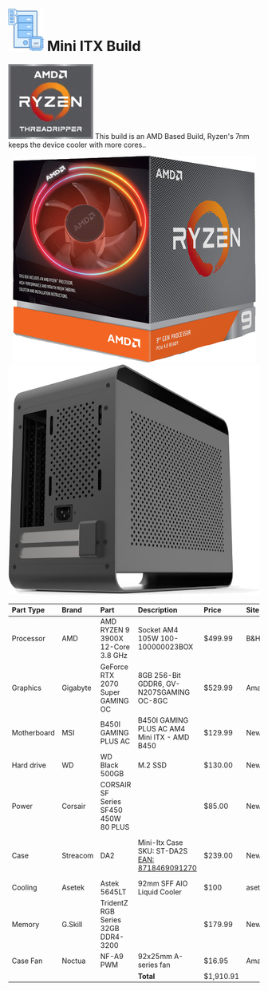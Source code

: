# <img src="./images/PCParts.png" width="71" height="87" /> Mini ITX Build
<img src="./images/AMDRyzenThreadRipper.png" /> This build is an AMD Based Build, Ryzen's 7nm keeps the device cooler with  more cores..
<p align="center"><img src="./images/Ryzen7mm.png" /><img src="./images/Streamcom_DA2.png" /></p>

| Part Type | Brand | Part | Description | Price | Site | URL |
|     :---      |     :---      |     :---      |     :---      |     :---      |     :---      |     :---      |
| Processor | AMD | AMD RYZEN 9 3900X 12-Core 3.8 GHz | Socket AM4 105W 100-100000023BOX  | $499.99 | B&H | https://www.bhphotovideo.com/c/product/1485447-REG/amd_100_100000023box_ryzen_9_3900x_3_8.html |
| Graphics | Gigabyte | GeForce RTX 2070 Super GAMING OC | 8GB 256-Bit GDDR6, GV-N207SGAMING OC-8GC  | $529.99 | Amazon | https://amzn.com/B07TV9CLL5 |
| Motherboard | MSI | B450I GAMING PLUS AC  |B450I GAMING PLUS AC AM4 Mini ITX - AMD B450 | $129.99 | NewEgg | https://www.newegg.com/msi-performance-gaming-b450i-gaming-plus-ac/p/N82E16813144190 
| Hard drive | WD | WD Black 500GB | M.2 SSD | $130.00 | NewEgg | https://www.newegg.com/Product/Product.aspx?Item=N82E16820250098 
| Power | Corsair | CORSAIR SF Series SF450 450W 80 PLUS |  | $85.00 | NewEgg | 
| Case | Streacom | DA2 |  Mini-Itx Case SKU: ST-DA2S [EAN: 8718469091270](https://streacom.com/products/da2-chassis/) | $239.00 | NewEgg  | https://www.newegg.com/p/2AM-005T-00028?item=9SIA5FY9B97666 https://www.youtube.com/watch?v=VHwJ9emNVQo (backup: Metallic Gear Neo Series MG-NE210G_BK01 or Louqe Ghost s1)
| Cooling | Asetek | Astek 5645LT | 92mm SFF AIO Liquid Cooler  | $100 | asetek | https://www.asetek.com/gaming/technology-for-gamingdiy/cpu-cooling/small-form-factor-cpu-cooler/ |
| Memory | G.Skill | TridentZ RGB Series 32GB DDR4-3200 |  | $179.99 | NewEgg |https://www.newegg.com/g-skill-32gb-288-pin-ddr4-sdram/p/N82E16820232748 |
| Case Fan | Noctua  | NF-A9 PWM  | 92x25mm A-series fan | $16.95 | Amazon  | https://amzn.com/B00RUZ059O |
|  |  |  | <b>Total</b> | $‭1,910.91‬ |  | |